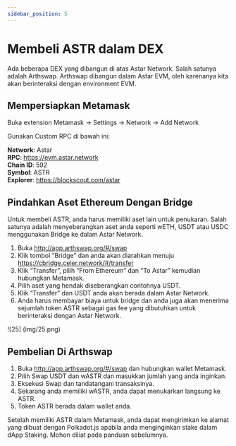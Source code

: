 ```yaml
---
sidebar_position: 5
---
```


# Membeli ASTR dalam DEX

Ada beberapa DEX yang dibangun di atas Astar Network. Salah satunya adalah Arthswap. Arthswap dibangun dalam Astar EVM, oleh karenanya kita akan berinteraksi dengan environment EVM.

## Mempersiapkan Metamask

Buka extension Metamask -> Settings -> Network -> Add Network

Gunakan Custom RPC di bawah ini:

**Network**: Astar <br /> **RPC**: <https://evm.astar.network> <br /> **Chain ID**: 592 <br /> **Symbol**: ASTR <br /> **Explorer**: <https://blockscout.com/astar>

## Pindahkan Aset Ethereum Dengan Bridge

Untuk membeli ASTR, anda harus memiliki aset lain untuk penukaran. Salah satunya adalah menyeberangkan aset anda seperti wETH, USDT atau USDC menggunakan Bridge ke dalam Astar Network.

1. Buka <http://app.arthswap.org/#/swap>
2. Klik tombol “Bridge” dan anda akan diarahkan menuju <https://cbridge.celer.network/#/transfer>
3. Klik “Transfer”, pilih “From Ethereum” dan “To Astar” kemudian hubungkan Metamask.
4. Pilih aset yang hendak diseberangkan contohnya USDT.
5. Klik “Transfer” dan USDT anda akan berada dalam Astar Network.
6. Anda harus membayar biaya untuk bridge dan anda juga akan menerima sejumlah token ASTR sebagai gas fee yang dibutuhkan untuk berinteraksi dengan Astar Network.

![25] (img/25.png)

## Pembelian Di Arthswap

1. Buka <http://app.arthswap.org/#/swap> dan hubungkan wallet Metamask.
2. Pilih Swap USDT dan wASTR dan masukkan jumlah yang anda inginkan.
3. Eksekusi Swap dan tandatangani transaksinya.
4. Sekarang anda memiliki wASTR, anda dapat menukarkan langsung ke ASTR.
5. Token ASTR berada dalam wallet anda.

Setelah memiliki ASTR dalam Metamask, anda dapat mengirimkan ke alamat yang dibuat dengan Polkadot.js apabila anda menginginkan stake dalam dApp Staking. Mohon diliat pada panduan sebelumnya.
